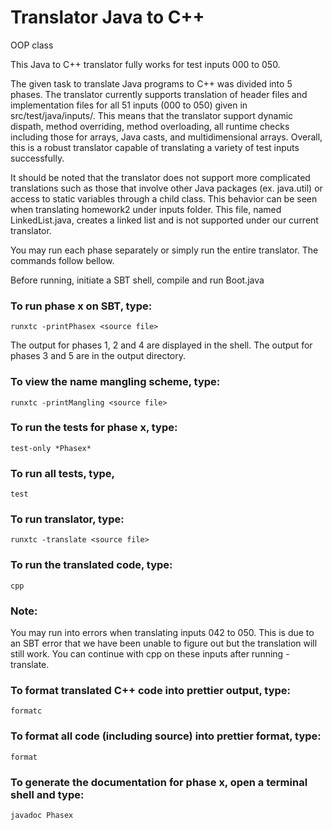 # Translator Java to C++

OOP class

This Java to C++ translator fully works for test inputs 000 to 050.

The given task to translate Java programs to C++ was divided into 5 phases. The translator
currently supports translation of header files and implementation files for all 51 inputs
(000 to 050) given in src/test/java/inputs/. This means that the translator support dynamic
dispath, method overriding, method overloading, all runtime checks including those for arrays,
Java casts, and multidimensional arrays. Overall, this is a robust translator capable of
translating a variety of test inputs successfully.

It should be noted that the translator does not support more complicated translations such
as those that involve other Java packages (ex. java.util) or access to static variables
through a child class. This behavior can be seen when translating homework2 under inputs
folder. This file, named LinkedList.java, creates a linked list and is not supported under
our current translator.

You may run each phase separately or simply run the entire translator. The commands follow
bellow.

Before running, initiate a SBT shell, compile and run Boot.java

### To run phase x on SBT, type:

`runxtc -printPhasex <source file>`

The output for phases 1, 2 and 4 are displayed in the shell. 
The output for phases 3 and 5 are in the output directory.

### To view the name mangling scheme, type:

`runxtc -printMangling <source file>`

### To run the tests for phase x, type:

`test-only *Phasex*`

### To run all tests, type,

`test`

### To run translator, type:

`runxtc -translate <source file>`

### To run the translated code, type:

`cpp`

### Note:

You may run into errors when translating inputs 042 to 050.
This is due to an SBT error that we have been unable to figure
out but the translation will still work. You can continue with
cpp on these inputs after running -translate.

### To format translated C++ code into prettier output, type:

`formatc`

### To format all code (including source) into prettier format, type:

`format`

### To generate the documentation for phase x, open a terminal shell and type:

`javadoc Phasex`
